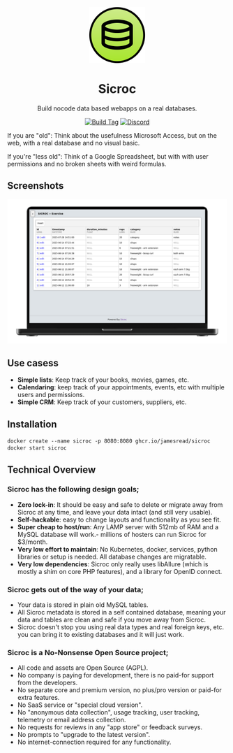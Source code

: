 <div align = "center">
  <img alt = "project logo" src = "logo.png" width = "128" />
  <h1>Sicroc</h1>

Build nocode data based webapps on a real databases.

[![Build Tag](https://github.com/jamesread/Sicroc/actions/workflows/build-tag.yml/badge.svg)](https://github.com/jamesread/Sicroc/actions/workflows/build-tag.yml) [![Discord](https://img.shields.io/discord/846737624960860180?label=Discord%20Server)](https://discord.gg/jhYWWpNJ3v)

</div>

If you are "old": Think about the usefulness Microsoft Access, but on the web, with a real database and no visual basic.

If you're "less old": Think of a Google Spreadsheet, but with with user permissions and no broken sheets with weird formulas.

## Screenshots

![Sicroc on a Laptop](var/mockupLaptop.png)

## Use casess

- **Simple lists**: Keep track of your books, movies, games, etc.
- **Calendaring**: keep track of your appointments, events, etc with multiple users and permissions.
- **Simple CRM**: Keep track of your customers, suppliers, etc.

## Installation

```shell
docker create --name sicroc -p 8080:8080 ghcr.io/jamesread/sicroc
docker start sicroc
```

## Technical Overview

### **Sicroc has the following design goals;**

- **Zero lock-in**: It should be easy and safe to delete or migrate away from Sicroc at any time, and leave your data intact (and still very usable). 
- **Self-hackable**: easy to change layouts and functionality as you see fit.
- **Super cheap to host/run**: Any LAMP server with 512mb of RAM and a MySQL database will work.- millions of hosters can run Sicroc for $3/month.
- **Very low effort to maintain**: No Kubernetes, docker, services, python libraries or setup is needed. All database changes are migratable. 
- **Very low dependencies**: Sicroc only really uses libAllure (which is mostly a shim on core PHP features), and a library for OpenID connect. 


### **Sicroc gets out of the way of your data;**

- Your data is stored in plain old MySQL tables.
- All Sicroc metadata is stored in a self contained database, meaning your data and tables are clean and safe if you move away from Sicroc. 
- Sicroc doesn't stop you using real data types and real foreign keys, etc. you can bring it to existing databases and it will just work. 

### **Sicroc is a No-Nonsense Open Source project;**

- All code and assets are Open Source (AGPL).
- No company is paying for development, there is no paid-for support from the developers.
- No separate core and premium version, no plus/pro version or paid-for extra features.
- No SaaS service or "special cloud version".
- No "anonymous data collection", usage tracking, user tracking, telemetry or email address collection.
- No requests for reviews in any "app store" or feedback surveys.
- No prompts to "upgrade to the latest version".
- No internet-connection required for any functionality.

